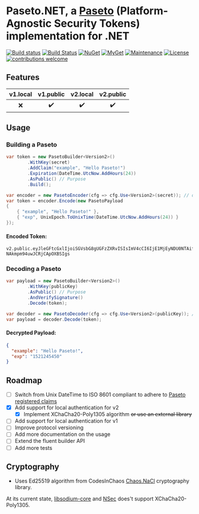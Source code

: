 # Paseto.NET, a [Paseto](https://github.com/paragonie/paseto) (Platform-Agnostic Security Tokens) implementation for .NET

[![Build status](https://ci.appveyor.com/api/projects/status/r4ah81nr04qta10w?svg=true)](https://ci.appveyor.com/project/idaviddesmet/paseto-dotnet)
[![Build Status](https://travis-ci.org/idaviddesmet/paseto-dotnet.svg?branch=master)](https://travis-ci.org/idaviddesmet/paseto-dotnet)
[![NuGet](https://img.shields.io/nuget/v/Paseto.Core.svg)](https://www.nuget.org/packages/Paseto.Core/)
[![MyGet](https://img.shields.io/myget/paseto/v/Paseto.Core.svg)](https://www.myget.org/feed/paseto/package/nuget/Paseto.Core)
[![Maintenance](https://img.shields.io/maintenance/yes/2018.svg)](https://github.com/idaviddesmet/paseto-dotnet)
[![License](https://img.shields.io/github/license/idaviddesmet/paseto-dotnet.svg)](https://github.com/idaviddesmet/paseto-dotnet/blob/master/LICENSE)
[![contributions welcome](https://img.shields.io/badge/contributions-welcome-brightgreen.svg?style=flat)](https://github.com/idaviddesmet/paseto-dotnet/issues)

## Features

| v1.local | v1.public | v2.local | v2.public |
| :---: | :---: | :---: | :---: |
| :x: | :heavy_check_mark: | :heavy_check_mark: | :heavy_check_mark: |

## Usage
### Building a Paseto

```csharp
var token = new PasetoBuilder<Version2>()
		.WithKey(secret)
		.AddClaim("example", "Hello Paseto!")
		.Expiration(DateTime.UtcNow.AddHours(24))
		.AsPublic() // Purpose
		.Build();
```

```csharp
var encoder = new PasetoEncoder(cfg => cfg.Use<Version2>(secret)); // default is public purpose
var token = encoder.Encode(new PasetoPayload
{
	{ "example", "Hello Paseto!" },
	{ "exp", UnixEpoch.ToUnixTime(DateTime.UtcNow.AddHours(24)) }
});
```

#### Encoded Token:

```
v2.public.eyJleGFtcGxlIjoiSGVsbG8gUGFzZXRvISIsImV4cCI6IjE1MjEyNDU0NTAifQ2jznA4Tl8r2PM8xu0FIJhyWkm4SiwvCxavTSFt7bo7JtnsFdWgXBOgbYybi5-NAkmpm94uwJCRjCApOXBSIgs
```

### Decoding a Paseto

```csharp
var payload = new PasetoBuilder<Version2>()
		.WithKey(publicKey)
		.AsPublic() // Purpose
		.AndVerifySignature()
		.Decode(token);
```

```csharp
var decoder = new PasetoDecoder(cfg => cfg.Use<Version2>(publicKey)); // default is public purpose
var payload = decoder.Decode(token);
```

#### Decrypted Payload:

```json
{
  "example": "Hello Paseto!",
  "exp": "1521245450"
}
```

## Roadmap

- [ ] Switch from Unix DateTime to ISO 8601 compliant to adhere to [Paseto registered claims](https://github.com/paragonie/paseto/blob/master/docs/03-Implementation-Guide/01-Payload-Processing.md#registered-claims)
- [x] Add support for local authentication for v2
  - [x] Implement XChaCha20-Poly1305 algorithm ~~or use an external library~~
- [ ] Add support for local authentication for v1
- [ ] Improve protocol versioning
- [ ] Add more documentation on the usage
- [ ] Extend the fluent builder API
- [ ] Add more tests

## Cryptography

* Uses Ed25519 algorithm from CodesInChaos [Chaos.NaCl](https://github.com/CodesInChaos/Chaos.NaCl) cryptography library.

At its current state, [libsodium-core](https://github.com/tabrath/libsodium-core) and [NSec](https://github.com/ektrah/nsec) does't support XChaCha20-Poly1305.
